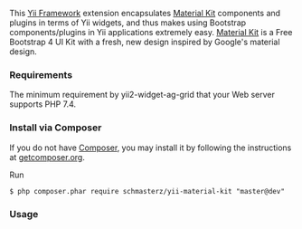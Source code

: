 This [Yii Framework] extension encapsulates [Material Kit] components
and plugins in terms of Yii widgets, and thus makes using Bootstrap components/plugins
in Yii applications extremely easy.
[Material Kit] is a Free Bootstrap 4 UI Kit with a fresh, new design inspired by Google's material design. 

[Yii Framework]:        http://www.yiiframework.com/
[Material Kit]:  https://github.com/creativetimofficial/material-kit

### Requirements

The minimum requirement by yii2-widget-ag-grid that your Web server supports PHP 7.4.

### Install via Composer

If you do not have [Composer](http://getcomposer.org/), you may install it by following the instructions
at [getcomposer.org](http://getcomposer.org/doc/00-intro.md#installation-nix).

Run

```
$ php composer.phar require schmasterz/yii-material-kit "master@dev"
```

### Usage

```php
